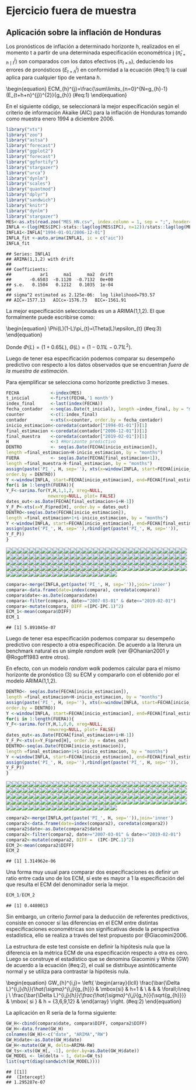 # Ejercicio fuera de muestra 

## Aplicación sobre la inflación de Honduras




Los pronósticos de inflación a determinado horizonte h, realizados en el momento t a partir de una determinada especificación econométrica j ($\hat{\pi}_{t+h\mid t}^{j}$)  son comparados con los datos efectivos ($\pi_{t+h}$), deduciendo los errores de pronósticos ($E_{t+h}^{j}$) en conformidad a la ecuación (\#eq:1) la cual aplica para cualquier tipo de ventana $h$.

\begin{equation} 
 ECM_{h}^{j}=\frac{\sum\limits_{n=0}^{N=g_{h}-1} (E_{t+h+n}^{j})^{2}}{g_{h}}
 (\#eq:1)
\end{equation} 


En el siguiente código, se seleccionará la mejor específicación según el criterio de información Akaike (AIC) para la inflación de Honduras tomando como muestra enero 1994 a diciembre 2006. 


```r
library("xts") 
library("zoo")
library("astsa")
library("forecast")
library("ggplot2")
library("forecast")
library("ggfortify")
library("stargazer")
library("urca")
library("dynlm")
library("scales")
library("quantmod")
library("dplyr")
library("sandwich")
library("knitr") 
library("dynlm")
library("stargazer")
MES<-as.xts(read.zoo("MES_HN.csv", index.column = 1, sep = ";", header=TRUE, format = "%d/%m/%Y"))
INFLA <-(log(MES$IPC)-stats::lag(log(MES$IPC), n=12))/stats::lag(log(MES$IPC), n=12)
INFLA1<-INFLA["1994-01-01/2006-12-01"]
INFLA_fit <-auto.arima(INFLA1, ic = c("aic"))
INFLA_fit
```

```
## Series: INFLA1 
## ARIMA(1,1,2) with drift 
## 
## Coefficients:
##           ar1      ma1      ma2  drift
##       -0.6503  -0.1120  -0.7132  0e+00
## s.e.   0.1504   0.1212   0.1035  1e-04
## 
## sigma^2 estimated as 2.125e-06:  log likelihood=793.57
## AIC=-1577.13   AICc=-1576.73   BIC=-1561.91
```
La mejor específicación seleccionada es un a ARIMA(1,1,2). El que formalmente puede escribirse como:

\begin{equation} 
\Phi(L)(1-L)\pi_{t}=\Theta(L)\epsilon_{t}
(\#eq:3)
\end{equation} 

Donde $\Phi(L)=(1+0.65L),$ $\Theta(L)=(1-0.11L-0.71L^{2})$. 


Luego de tener esa específicación podemos comparar su desempeño predictivo con respecto a los datos observados que se encuentran *fuera de la muestra de estimación*. 

Para ejemplificar se selecciona como horizonte predictivo 3 meses.


```r
FECHA            <-index(MES)
t_inicial        <-first(FECHA,'1 month')
index_final      <-last(index(FECHA))
fecha_contador   <-seq(as.Date(t_inicial), length =index_final, by = "months")
counter          <-c(1:index_final)  
contador         <-xts(x=counter, order.by = fecha_contador)
inicio_estimacion<-coredata(contador["1994-01-01"])[1]
final_estimacion <-coredata(contador["2006-12-01"])[1]
final_muestra    <-coredata(contador["2019-02-01"])[1]
H                <-3 #Horizonte predictivo
DENTRO           <- seq(as.Date(FECHA[inicio_estimacion]), 
length =final_estimacion+H-inicio_estimacion, by = "months")
FUERA            <- seq(as.Date(FECHA[final_estimacion+1]), 
length =final_muestra-H-final_estimacion, by = "months")
assign(paste('PI_', H, sep=''), xts(x=window(INFLA, start=FECHA[inicio_estimacion], end=FECHA[final_estimacion+H-1]),
order.by = DENTRO))
Y <-window(INFLA, start=FECHA[inicio_estimacion], end=FECHA[final_estimacion])
for(i in 1:length(FUERA)){
Y_F<-sarima.for(Y,H,1,1,2, xreg=NULL, 
                newxreg=NULL, plot= FALSE) 
dates_out<-as.Date(FECHA[final_estimacion+i+H-1])
Y_F_P<-xts(x=Y_F$pred[H], order.by = dates_out)
DENTRO<-seq(as.Date(FECHA[inicio_estimacion]), 
length =final_estimacion+1+i-inicio_estimacion, by = "months")
Y <-window(INFLA, start=FECHA[inicio_estimacion], end=FECHA[final_estimacion+i])
assign(paste('PI_', H, sep=''),rbind(get(paste('PI_', H, sep='')), 
Y_F_P))
}
```

![](03_EJERCICIOS_files/figure-epub3/unnamed-chunk-2-1.png)<!-- -->![](03_EJERCICIOS_files/figure-epub3/unnamed-chunk-2-2.png)<!-- -->![](03_EJERCICIOS_files/figure-epub3/unnamed-chunk-2-3.png)<!-- -->![](03_EJERCICIOS_files/figure-epub3/unnamed-chunk-2-4.png)<!-- -->![](03_EJERCICIOS_files/figure-epub3/unnamed-chunk-2-5.png)<!-- -->![](03_EJERCICIOS_files/figure-epub3/unnamed-chunk-2-6.png)<!-- -->![](03_EJERCICIOS_files/figure-epub3/unnamed-chunk-2-7.png)<!-- -->![](03_EJERCICIOS_files/figure-epub3/unnamed-chunk-2-8.png)<!-- -->![](03_EJERCICIOS_files/figure-epub3/unnamed-chunk-2-9.png)<!-- -->![](03_EJERCICIOS_files/figure-epub3/unnamed-chunk-2-10.png)<!-- -->![](03_EJERCICIOS_files/figure-epub3/unnamed-chunk-2-11.png)<!-- -->![](03_EJERCICIOS_files/figure-epub3/unnamed-chunk-2-12.png)<!-- -->![](03_EJERCICIOS_files/figure-epub3/unnamed-chunk-2-13.png)<!-- -->![](03_EJERCICIOS_files/figure-epub3/unnamed-chunk-2-14.png)<!-- -->![](03_EJERCICIOS_files/figure-epub3/unnamed-chunk-2-15.png)<!-- -->![](03_EJERCICIOS_files/figure-epub3/unnamed-chunk-2-16.png)<!-- -->![](03_EJERCICIOS_files/figure-epub3/unnamed-chunk-2-17.png)<!-- -->![](03_EJERCICIOS_files/figure-epub3/unnamed-chunk-2-18.png)<!-- -->![](03_EJERCICIOS_files/figure-epub3/unnamed-chunk-2-19.png)<!-- -->![](03_EJERCICIOS_files/figure-epub3/unnamed-chunk-2-20.png)<!-- -->![](03_EJERCICIOS_files/figure-epub3/unnamed-chunk-2-21.png)<!-- -->![](03_EJERCICIOS_files/figure-epub3/unnamed-chunk-2-22.png)<!-- -->![](03_EJERCICIOS_files/figure-epub3/unnamed-chunk-2-23.png)<!-- -->![](03_EJERCICIOS_files/figure-epub3/unnamed-chunk-2-24.png)<!-- -->![](03_EJERCICIOS_files/figure-epub3/unnamed-chunk-2-25.png)<!-- -->![](03_EJERCICIOS_files/figure-epub3/unnamed-chunk-2-26.png)<!-- -->![](03_EJERCICIOS_files/figure-epub3/unnamed-chunk-2-27.png)<!-- -->![](03_EJERCICIOS_files/figure-epub3/unnamed-chunk-2-28.png)<!-- -->![](03_EJERCICIOS_files/figure-epub3/unnamed-chunk-2-29.png)<!-- -->![](03_EJERCICIOS_files/figure-epub3/unnamed-chunk-2-30.png)<!-- -->![](03_EJERCICIOS_files/figure-epub3/unnamed-chunk-2-31.png)<!-- -->![](03_EJERCICIOS_files/figure-epub3/unnamed-chunk-2-32.png)<!-- -->![](03_EJERCICIOS_files/figure-epub3/unnamed-chunk-2-33.png)<!-- -->![](03_EJERCICIOS_files/figure-epub3/unnamed-chunk-2-34.png)<!-- -->![](03_EJERCICIOS_files/figure-epub3/unnamed-chunk-2-35.png)<!-- -->![](03_EJERCICIOS_files/figure-epub3/unnamed-chunk-2-36.png)<!-- -->![](03_EJERCICIOS_files/figure-epub3/unnamed-chunk-2-37.png)<!-- -->![](03_EJERCICIOS_files/figure-epub3/unnamed-chunk-2-38.png)<!-- -->![](03_EJERCICIOS_files/figure-epub3/unnamed-chunk-2-39.png)<!-- -->![](03_EJERCICIOS_files/figure-epub3/unnamed-chunk-2-40.png)<!-- -->![](03_EJERCICIOS_files/figure-epub3/unnamed-chunk-2-41.png)<!-- -->![](03_EJERCICIOS_files/figure-epub3/unnamed-chunk-2-42.png)<!-- -->![](03_EJERCICIOS_files/figure-epub3/unnamed-chunk-2-43.png)<!-- -->![](03_EJERCICIOS_files/figure-epub3/unnamed-chunk-2-44.png)<!-- -->![](03_EJERCICIOS_files/figure-epub3/unnamed-chunk-2-45.png)<!-- -->![](03_EJERCICIOS_files/figure-epub3/unnamed-chunk-2-46.png)<!-- -->![](03_EJERCICIOS_files/figure-epub3/unnamed-chunk-2-47.png)<!-- -->![](03_EJERCICIOS_files/figure-epub3/unnamed-chunk-2-48.png)<!-- -->![](03_EJERCICIOS_files/figure-epub3/unnamed-chunk-2-49.png)<!-- -->![](03_EJERCICIOS_files/figure-epub3/unnamed-chunk-2-50.png)<!-- -->![](03_EJERCICIOS_files/figure-epub3/unnamed-chunk-2-51.png)<!-- -->![](03_EJERCICIOS_files/figure-epub3/unnamed-chunk-2-52.png)<!-- -->![](03_EJERCICIOS_files/figure-epub3/unnamed-chunk-2-53.png)<!-- -->![](03_EJERCICIOS_files/figure-epub3/unnamed-chunk-2-54.png)<!-- -->![](03_EJERCICIOS_files/figure-epub3/unnamed-chunk-2-55.png)<!-- -->![](03_EJERCICIOS_files/figure-epub3/unnamed-chunk-2-56.png)<!-- -->![](03_EJERCICIOS_files/figure-epub3/unnamed-chunk-2-57.png)<!-- -->![](03_EJERCICIOS_files/figure-epub3/unnamed-chunk-2-58.png)<!-- -->![](03_EJERCICIOS_files/figure-epub3/unnamed-chunk-2-59.png)<!-- -->![](03_EJERCICIOS_files/figure-epub3/unnamed-chunk-2-60.png)<!-- -->![](03_EJERCICIOS_files/figure-epub3/unnamed-chunk-2-61.png)<!-- -->![](03_EJERCICIOS_files/figure-epub3/unnamed-chunk-2-62.png)<!-- -->![](03_EJERCICIOS_files/figure-epub3/unnamed-chunk-2-63.png)<!-- -->![](03_EJERCICIOS_files/figure-epub3/unnamed-chunk-2-64.png)<!-- -->![](03_EJERCICIOS_files/figure-epub3/unnamed-chunk-2-65.png)<!-- -->![](03_EJERCICIOS_files/figure-epub3/unnamed-chunk-2-66.png)<!-- -->![](03_EJERCICIOS_files/figure-epub3/unnamed-chunk-2-67.png)<!-- -->![](03_EJERCICIOS_files/figure-epub3/unnamed-chunk-2-68.png)<!-- -->![](03_EJERCICIOS_files/figure-epub3/unnamed-chunk-2-69.png)<!-- -->![](03_EJERCICIOS_files/figure-epub3/unnamed-chunk-2-70.png)<!-- -->![](03_EJERCICIOS_files/figure-epub3/unnamed-chunk-2-71.png)<!-- -->![](03_EJERCICIOS_files/figure-epub3/unnamed-chunk-2-72.png)<!-- -->![](03_EJERCICIOS_files/figure-epub3/unnamed-chunk-2-73.png)<!-- -->![](03_EJERCICIOS_files/figure-epub3/unnamed-chunk-2-74.png)<!-- -->![](03_EJERCICIOS_files/figure-epub3/unnamed-chunk-2-75.png)<!-- -->![](03_EJERCICIOS_files/figure-epub3/unnamed-chunk-2-76.png)<!-- -->![](03_EJERCICIOS_files/figure-epub3/unnamed-chunk-2-77.png)<!-- -->![](03_EJERCICIOS_files/figure-epub3/unnamed-chunk-2-78.png)<!-- -->![](03_EJERCICIOS_files/figure-epub3/unnamed-chunk-2-79.png)<!-- -->![](03_EJERCICIOS_files/figure-epub3/unnamed-chunk-2-80.png)<!-- -->![](03_EJERCICIOS_files/figure-epub3/unnamed-chunk-2-81.png)<!-- -->![](03_EJERCICIOS_files/figure-epub3/unnamed-chunk-2-82.png)<!-- -->![](03_EJERCICIOS_files/figure-epub3/unnamed-chunk-2-83.png)<!-- -->![](03_EJERCICIOS_files/figure-epub3/unnamed-chunk-2-84.png)<!-- -->![](03_EJERCICIOS_files/figure-epub3/unnamed-chunk-2-85.png)<!-- -->![](03_EJERCICIOS_files/figure-epub3/unnamed-chunk-2-86.png)<!-- -->![](03_EJERCICIOS_files/figure-epub3/unnamed-chunk-2-87.png)<!-- -->![](03_EJERCICIOS_files/figure-epub3/unnamed-chunk-2-88.png)<!-- -->![](03_EJERCICIOS_files/figure-epub3/unnamed-chunk-2-89.png)<!-- -->![](03_EJERCICIOS_files/figure-epub3/unnamed-chunk-2-90.png)<!-- -->![](03_EJERCICIOS_files/figure-epub3/unnamed-chunk-2-91.png)<!-- -->![](03_EJERCICIOS_files/figure-epub3/unnamed-chunk-2-92.png)<!-- -->![](03_EJERCICIOS_files/figure-epub3/unnamed-chunk-2-93.png)<!-- -->![](03_EJERCICIOS_files/figure-epub3/unnamed-chunk-2-94.png)<!-- -->![](03_EJERCICIOS_files/figure-epub3/unnamed-chunk-2-95.png)<!-- -->![](03_EJERCICIOS_files/figure-epub3/unnamed-chunk-2-96.png)<!-- -->![](03_EJERCICIOS_files/figure-epub3/unnamed-chunk-2-97.png)<!-- -->![](03_EJERCICIOS_files/figure-epub3/unnamed-chunk-2-98.png)<!-- -->![](03_EJERCICIOS_files/figure-epub3/unnamed-chunk-2-99.png)<!-- -->![](03_EJERCICIOS_files/figure-epub3/unnamed-chunk-2-100.png)<!-- -->![](03_EJERCICIOS_files/figure-epub3/unnamed-chunk-2-101.png)<!-- -->![](03_EJERCICIOS_files/figure-epub3/unnamed-chunk-2-102.png)<!-- -->![](03_EJERCICIOS_files/figure-epub3/unnamed-chunk-2-103.png)<!-- -->![](03_EJERCICIOS_files/figure-epub3/unnamed-chunk-2-104.png)<!-- -->![](03_EJERCICIOS_files/figure-epub3/unnamed-chunk-2-105.png)<!-- -->![](03_EJERCICIOS_files/figure-epub3/unnamed-chunk-2-106.png)<!-- -->![](03_EJERCICIOS_files/figure-epub3/unnamed-chunk-2-107.png)<!-- -->![](03_EJERCICIOS_files/figure-epub3/unnamed-chunk-2-108.png)<!-- -->![](03_EJERCICIOS_files/figure-epub3/unnamed-chunk-2-109.png)<!-- -->![](03_EJERCICIOS_files/figure-epub3/unnamed-chunk-2-110.png)<!-- -->![](03_EJERCICIOS_files/figure-epub3/unnamed-chunk-2-111.png)<!-- -->![](03_EJERCICIOS_files/figure-epub3/unnamed-chunk-2-112.png)<!-- -->![](03_EJERCICIOS_files/figure-epub3/unnamed-chunk-2-113.png)<!-- -->![](03_EJERCICIOS_files/figure-epub3/unnamed-chunk-2-114.png)<!-- -->![](03_EJERCICIOS_files/figure-epub3/unnamed-chunk-2-115.png)<!-- -->![](03_EJERCICIOS_files/figure-epub3/unnamed-chunk-2-116.png)<!-- -->![](03_EJERCICIOS_files/figure-epub3/unnamed-chunk-2-117.png)<!-- -->![](03_EJERCICIOS_files/figure-epub3/unnamed-chunk-2-118.png)<!-- -->![](03_EJERCICIOS_files/figure-epub3/unnamed-chunk-2-119.png)<!-- -->![](03_EJERCICIOS_files/figure-epub3/unnamed-chunk-2-120.png)<!-- -->![](03_EJERCICIOS_files/figure-epub3/unnamed-chunk-2-121.png)<!-- -->![](03_EJERCICIOS_files/figure-epub3/unnamed-chunk-2-122.png)<!-- -->![](03_EJERCICIOS_files/figure-epub3/unnamed-chunk-2-123.png)<!-- -->![](03_EJERCICIOS_files/figure-epub3/unnamed-chunk-2-124.png)<!-- -->![](03_EJERCICIOS_files/figure-epub3/unnamed-chunk-2-125.png)<!-- -->![](03_EJERCICIOS_files/figure-epub3/unnamed-chunk-2-126.png)<!-- -->![](03_EJERCICIOS_files/figure-epub3/unnamed-chunk-2-127.png)<!-- -->![](03_EJERCICIOS_files/figure-epub3/unnamed-chunk-2-128.png)<!-- -->![](03_EJERCICIOS_files/figure-epub3/unnamed-chunk-2-129.png)<!-- -->![](03_EJERCICIOS_files/figure-epub3/unnamed-chunk-2-130.png)<!-- -->![](03_EJERCICIOS_files/figure-epub3/unnamed-chunk-2-131.png)<!-- -->![](03_EJERCICIOS_files/figure-epub3/unnamed-chunk-2-132.png)<!-- -->![](03_EJERCICIOS_files/figure-epub3/unnamed-chunk-2-133.png)<!-- -->![](03_EJERCICIOS_files/figure-epub3/unnamed-chunk-2-134.png)<!-- -->![](03_EJERCICIOS_files/figure-epub3/unnamed-chunk-2-135.png)<!-- -->![](03_EJERCICIOS_files/figure-epub3/unnamed-chunk-2-136.png)<!-- -->![](03_EJERCICIOS_files/figure-epub3/unnamed-chunk-2-137.png)<!-- -->![](03_EJERCICIOS_files/figure-epub3/unnamed-chunk-2-138.png)<!-- -->![](03_EJERCICIOS_files/figure-epub3/unnamed-chunk-2-139.png)<!-- -->![](03_EJERCICIOS_files/figure-epub3/unnamed-chunk-2-140.png)<!-- -->![](03_EJERCICIOS_files/figure-epub3/unnamed-chunk-2-141.png)<!-- -->![](03_EJERCICIOS_files/figure-epub3/unnamed-chunk-2-142.png)<!-- -->![](03_EJERCICIOS_files/figure-epub3/unnamed-chunk-2-143.png)<!-- -->

```r
compara<-merge(INFLA,get(paste('PI_', H, sep='')),join='inner') 
compara<-data.frame(date=index(compara), coredata(compara))
compara$date<-as.Date(compara$date)
compara<-filter(compara, date>="2007-03-01" & date<="2019-02-01")
compara<-mutate(compara, DIFF =(IPC-IPC.1)^2)
ECM_1<-mean(compara$DIFF)
ECM_1
```

```
## [1] 5.891045e-07
```



Luego de tener esa específicación podemos comparar su desempeño predictivo con respecto a otra específicación. De acuerdo a la literura un benchmark natural es un simple *random walk* (ver @Ohanian2001 y @Rogoff1983 entre otros).

En efecto, con un modelo *random walk* podemos calcular para el mismo horizonte de pronóstico (3) su ECM y compararlo con el obtenido por el modelo ARIMA(1,1,2).


```r
DENTRO<- seq(as.Date(FECHA[inicio_estimacion]), 
length =final_estimacion+H-inicio_estimacion, by = "months")
assign(paste('PI_', H, sep=''), xts(x=window(INFLA, start=FECHA[inicio_estimacion], end=FECHA[final_estimacion+H-1]),
order.by = DENTRO))
Y <-window(INFLA, start=FECHA[inicio_estimacion], end=FECHA[final_estimacion])
for(i in 1:length(FUERA)){
Y_F<-sarima.for(Y,H,1,0,0, xreg=NULL, 
                newxreg=NULL, plot= FALSE) 
dates_out<-as.Date(FECHA[final_estimacion+i+H-1])
Y_F_P<-xts(x=Y_F$pred[H], order.by = dates_out)
DENTRO<-seq(as.Date(FECHA[inicio_estimacion]), 
length =final_estimacion+1+i-inicio_estimacion, by = "months")
Y <-window(INFLA, start=FECHA[inicio_estimacion], end=FECHA[final_estimacion+i])
assign(paste('PI_', H, sep=''),rbind(get(paste('PI_', H, sep='')), 
Y_F_P))
}
```

![](03_EJERCICIOS_files/figure-epub3/unnamed-chunk-3-1.png)<!-- -->![](03_EJERCICIOS_files/figure-epub3/unnamed-chunk-3-2.png)<!-- -->![](03_EJERCICIOS_files/figure-epub3/unnamed-chunk-3-3.png)<!-- -->![](03_EJERCICIOS_files/figure-epub3/unnamed-chunk-3-4.png)<!-- -->![](03_EJERCICIOS_files/figure-epub3/unnamed-chunk-3-5.png)<!-- -->![](03_EJERCICIOS_files/figure-epub3/unnamed-chunk-3-6.png)<!-- -->![](03_EJERCICIOS_files/figure-epub3/unnamed-chunk-3-7.png)<!-- -->![](03_EJERCICIOS_files/figure-epub3/unnamed-chunk-3-8.png)<!-- -->![](03_EJERCICIOS_files/figure-epub3/unnamed-chunk-3-9.png)<!-- -->![](03_EJERCICIOS_files/figure-epub3/unnamed-chunk-3-10.png)<!-- -->![](03_EJERCICIOS_files/figure-epub3/unnamed-chunk-3-11.png)<!-- -->![](03_EJERCICIOS_files/figure-epub3/unnamed-chunk-3-12.png)<!-- -->![](03_EJERCICIOS_files/figure-epub3/unnamed-chunk-3-13.png)<!-- -->![](03_EJERCICIOS_files/figure-epub3/unnamed-chunk-3-14.png)<!-- -->![](03_EJERCICIOS_files/figure-epub3/unnamed-chunk-3-15.png)<!-- -->![](03_EJERCICIOS_files/figure-epub3/unnamed-chunk-3-16.png)<!-- -->![](03_EJERCICIOS_files/figure-epub3/unnamed-chunk-3-17.png)<!-- -->![](03_EJERCICIOS_files/figure-epub3/unnamed-chunk-3-18.png)<!-- -->![](03_EJERCICIOS_files/figure-epub3/unnamed-chunk-3-19.png)<!-- -->![](03_EJERCICIOS_files/figure-epub3/unnamed-chunk-3-20.png)<!-- -->![](03_EJERCICIOS_files/figure-epub3/unnamed-chunk-3-21.png)<!-- -->![](03_EJERCICIOS_files/figure-epub3/unnamed-chunk-3-22.png)<!-- -->![](03_EJERCICIOS_files/figure-epub3/unnamed-chunk-3-23.png)<!-- -->![](03_EJERCICIOS_files/figure-epub3/unnamed-chunk-3-24.png)<!-- -->![](03_EJERCICIOS_files/figure-epub3/unnamed-chunk-3-25.png)<!-- -->![](03_EJERCICIOS_files/figure-epub3/unnamed-chunk-3-26.png)<!-- -->![](03_EJERCICIOS_files/figure-epub3/unnamed-chunk-3-27.png)<!-- -->![](03_EJERCICIOS_files/figure-epub3/unnamed-chunk-3-28.png)<!-- -->![](03_EJERCICIOS_files/figure-epub3/unnamed-chunk-3-29.png)<!-- -->![](03_EJERCICIOS_files/figure-epub3/unnamed-chunk-3-30.png)<!-- -->![](03_EJERCICIOS_files/figure-epub3/unnamed-chunk-3-31.png)<!-- -->![](03_EJERCICIOS_files/figure-epub3/unnamed-chunk-3-32.png)<!-- -->![](03_EJERCICIOS_files/figure-epub3/unnamed-chunk-3-33.png)<!-- -->![](03_EJERCICIOS_files/figure-epub3/unnamed-chunk-3-34.png)<!-- -->![](03_EJERCICIOS_files/figure-epub3/unnamed-chunk-3-35.png)<!-- -->![](03_EJERCICIOS_files/figure-epub3/unnamed-chunk-3-36.png)<!-- -->![](03_EJERCICIOS_files/figure-epub3/unnamed-chunk-3-37.png)<!-- -->![](03_EJERCICIOS_files/figure-epub3/unnamed-chunk-3-38.png)<!-- -->![](03_EJERCICIOS_files/figure-epub3/unnamed-chunk-3-39.png)<!-- -->![](03_EJERCICIOS_files/figure-epub3/unnamed-chunk-3-40.png)<!-- -->![](03_EJERCICIOS_files/figure-epub3/unnamed-chunk-3-41.png)<!-- -->![](03_EJERCICIOS_files/figure-epub3/unnamed-chunk-3-42.png)<!-- -->![](03_EJERCICIOS_files/figure-epub3/unnamed-chunk-3-43.png)<!-- -->![](03_EJERCICIOS_files/figure-epub3/unnamed-chunk-3-44.png)<!-- -->![](03_EJERCICIOS_files/figure-epub3/unnamed-chunk-3-45.png)<!-- -->![](03_EJERCICIOS_files/figure-epub3/unnamed-chunk-3-46.png)<!-- -->![](03_EJERCICIOS_files/figure-epub3/unnamed-chunk-3-47.png)<!-- -->![](03_EJERCICIOS_files/figure-epub3/unnamed-chunk-3-48.png)<!-- -->![](03_EJERCICIOS_files/figure-epub3/unnamed-chunk-3-49.png)<!-- -->![](03_EJERCICIOS_files/figure-epub3/unnamed-chunk-3-50.png)<!-- -->![](03_EJERCICIOS_files/figure-epub3/unnamed-chunk-3-51.png)<!-- -->![](03_EJERCICIOS_files/figure-epub3/unnamed-chunk-3-52.png)<!-- -->![](03_EJERCICIOS_files/figure-epub3/unnamed-chunk-3-53.png)<!-- -->![](03_EJERCICIOS_files/figure-epub3/unnamed-chunk-3-54.png)<!-- -->![](03_EJERCICIOS_files/figure-epub3/unnamed-chunk-3-55.png)<!-- -->![](03_EJERCICIOS_files/figure-epub3/unnamed-chunk-3-56.png)<!-- -->![](03_EJERCICIOS_files/figure-epub3/unnamed-chunk-3-57.png)<!-- -->![](03_EJERCICIOS_files/figure-epub3/unnamed-chunk-3-58.png)<!-- -->![](03_EJERCICIOS_files/figure-epub3/unnamed-chunk-3-59.png)<!-- -->![](03_EJERCICIOS_files/figure-epub3/unnamed-chunk-3-60.png)<!-- -->![](03_EJERCICIOS_files/figure-epub3/unnamed-chunk-3-61.png)<!-- -->![](03_EJERCICIOS_files/figure-epub3/unnamed-chunk-3-62.png)<!-- -->![](03_EJERCICIOS_files/figure-epub3/unnamed-chunk-3-63.png)<!-- -->![](03_EJERCICIOS_files/figure-epub3/unnamed-chunk-3-64.png)<!-- -->![](03_EJERCICIOS_files/figure-epub3/unnamed-chunk-3-65.png)<!-- -->![](03_EJERCICIOS_files/figure-epub3/unnamed-chunk-3-66.png)<!-- -->![](03_EJERCICIOS_files/figure-epub3/unnamed-chunk-3-67.png)<!-- -->![](03_EJERCICIOS_files/figure-epub3/unnamed-chunk-3-68.png)<!-- -->![](03_EJERCICIOS_files/figure-epub3/unnamed-chunk-3-69.png)<!-- -->![](03_EJERCICIOS_files/figure-epub3/unnamed-chunk-3-70.png)<!-- -->![](03_EJERCICIOS_files/figure-epub3/unnamed-chunk-3-71.png)<!-- -->![](03_EJERCICIOS_files/figure-epub3/unnamed-chunk-3-72.png)<!-- -->![](03_EJERCICIOS_files/figure-epub3/unnamed-chunk-3-73.png)<!-- -->![](03_EJERCICIOS_files/figure-epub3/unnamed-chunk-3-74.png)<!-- -->![](03_EJERCICIOS_files/figure-epub3/unnamed-chunk-3-75.png)<!-- -->![](03_EJERCICIOS_files/figure-epub3/unnamed-chunk-3-76.png)<!-- -->![](03_EJERCICIOS_files/figure-epub3/unnamed-chunk-3-77.png)<!-- -->![](03_EJERCICIOS_files/figure-epub3/unnamed-chunk-3-78.png)<!-- -->![](03_EJERCICIOS_files/figure-epub3/unnamed-chunk-3-79.png)<!-- -->![](03_EJERCICIOS_files/figure-epub3/unnamed-chunk-3-80.png)<!-- -->![](03_EJERCICIOS_files/figure-epub3/unnamed-chunk-3-81.png)<!-- -->![](03_EJERCICIOS_files/figure-epub3/unnamed-chunk-3-82.png)<!-- -->![](03_EJERCICIOS_files/figure-epub3/unnamed-chunk-3-83.png)<!-- -->![](03_EJERCICIOS_files/figure-epub3/unnamed-chunk-3-84.png)<!-- -->![](03_EJERCICIOS_files/figure-epub3/unnamed-chunk-3-85.png)<!-- -->![](03_EJERCICIOS_files/figure-epub3/unnamed-chunk-3-86.png)<!-- -->![](03_EJERCICIOS_files/figure-epub3/unnamed-chunk-3-87.png)<!-- -->![](03_EJERCICIOS_files/figure-epub3/unnamed-chunk-3-88.png)<!-- -->![](03_EJERCICIOS_files/figure-epub3/unnamed-chunk-3-89.png)<!-- -->![](03_EJERCICIOS_files/figure-epub3/unnamed-chunk-3-90.png)<!-- -->![](03_EJERCICIOS_files/figure-epub3/unnamed-chunk-3-91.png)<!-- -->![](03_EJERCICIOS_files/figure-epub3/unnamed-chunk-3-92.png)<!-- -->![](03_EJERCICIOS_files/figure-epub3/unnamed-chunk-3-93.png)<!-- -->![](03_EJERCICIOS_files/figure-epub3/unnamed-chunk-3-94.png)<!-- -->![](03_EJERCICIOS_files/figure-epub3/unnamed-chunk-3-95.png)<!-- -->![](03_EJERCICIOS_files/figure-epub3/unnamed-chunk-3-96.png)<!-- -->![](03_EJERCICIOS_files/figure-epub3/unnamed-chunk-3-97.png)<!-- -->![](03_EJERCICIOS_files/figure-epub3/unnamed-chunk-3-98.png)<!-- -->![](03_EJERCICIOS_files/figure-epub3/unnamed-chunk-3-99.png)<!-- -->![](03_EJERCICIOS_files/figure-epub3/unnamed-chunk-3-100.png)<!-- -->![](03_EJERCICIOS_files/figure-epub3/unnamed-chunk-3-101.png)<!-- -->![](03_EJERCICIOS_files/figure-epub3/unnamed-chunk-3-102.png)<!-- -->![](03_EJERCICIOS_files/figure-epub3/unnamed-chunk-3-103.png)<!-- -->![](03_EJERCICIOS_files/figure-epub3/unnamed-chunk-3-104.png)<!-- -->![](03_EJERCICIOS_files/figure-epub3/unnamed-chunk-3-105.png)<!-- -->![](03_EJERCICIOS_files/figure-epub3/unnamed-chunk-3-106.png)<!-- -->![](03_EJERCICIOS_files/figure-epub3/unnamed-chunk-3-107.png)<!-- -->![](03_EJERCICIOS_files/figure-epub3/unnamed-chunk-3-108.png)<!-- -->![](03_EJERCICIOS_files/figure-epub3/unnamed-chunk-3-109.png)<!-- -->![](03_EJERCICIOS_files/figure-epub3/unnamed-chunk-3-110.png)<!-- -->![](03_EJERCICIOS_files/figure-epub3/unnamed-chunk-3-111.png)<!-- -->![](03_EJERCICIOS_files/figure-epub3/unnamed-chunk-3-112.png)<!-- -->![](03_EJERCICIOS_files/figure-epub3/unnamed-chunk-3-113.png)<!-- -->![](03_EJERCICIOS_files/figure-epub3/unnamed-chunk-3-114.png)<!-- -->![](03_EJERCICIOS_files/figure-epub3/unnamed-chunk-3-115.png)<!-- -->![](03_EJERCICIOS_files/figure-epub3/unnamed-chunk-3-116.png)<!-- -->![](03_EJERCICIOS_files/figure-epub3/unnamed-chunk-3-117.png)<!-- -->![](03_EJERCICIOS_files/figure-epub3/unnamed-chunk-3-118.png)<!-- -->![](03_EJERCICIOS_files/figure-epub3/unnamed-chunk-3-119.png)<!-- -->![](03_EJERCICIOS_files/figure-epub3/unnamed-chunk-3-120.png)<!-- -->![](03_EJERCICIOS_files/figure-epub3/unnamed-chunk-3-121.png)<!-- -->![](03_EJERCICIOS_files/figure-epub3/unnamed-chunk-3-122.png)<!-- -->![](03_EJERCICIOS_files/figure-epub3/unnamed-chunk-3-123.png)<!-- -->![](03_EJERCICIOS_files/figure-epub3/unnamed-chunk-3-124.png)<!-- -->![](03_EJERCICIOS_files/figure-epub3/unnamed-chunk-3-125.png)<!-- -->![](03_EJERCICIOS_files/figure-epub3/unnamed-chunk-3-126.png)<!-- -->![](03_EJERCICIOS_files/figure-epub3/unnamed-chunk-3-127.png)<!-- -->![](03_EJERCICIOS_files/figure-epub3/unnamed-chunk-3-128.png)<!-- -->![](03_EJERCICIOS_files/figure-epub3/unnamed-chunk-3-129.png)<!-- -->![](03_EJERCICIOS_files/figure-epub3/unnamed-chunk-3-130.png)<!-- -->![](03_EJERCICIOS_files/figure-epub3/unnamed-chunk-3-131.png)<!-- -->![](03_EJERCICIOS_files/figure-epub3/unnamed-chunk-3-132.png)<!-- -->![](03_EJERCICIOS_files/figure-epub3/unnamed-chunk-3-133.png)<!-- -->![](03_EJERCICIOS_files/figure-epub3/unnamed-chunk-3-134.png)<!-- -->![](03_EJERCICIOS_files/figure-epub3/unnamed-chunk-3-135.png)<!-- -->![](03_EJERCICIOS_files/figure-epub3/unnamed-chunk-3-136.png)<!-- -->![](03_EJERCICIOS_files/figure-epub3/unnamed-chunk-3-137.png)<!-- -->![](03_EJERCICIOS_files/figure-epub3/unnamed-chunk-3-138.png)<!-- -->![](03_EJERCICIOS_files/figure-epub3/unnamed-chunk-3-139.png)<!-- -->![](03_EJERCICIOS_files/figure-epub3/unnamed-chunk-3-140.png)<!-- -->![](03_EJERCICIOS_files/figure-epub3/unnamed-chunk-3-141.png)<!-- -->![](03_EJERCICIOS_files/figure-epub3/unnamed-chunk-3-142.png)<!-- -->![](03_EJERCICIOS_files/figure-epub3/unnamed-chunk-3-143.png)<!-- -->

```r
compara2<-merge(INFLA,get(paste('PI_', H, sep='')),join='inner') 
compara2<-data.frame(date=index(compara2), coredata(compara2))
compara2$date<-as.Date(compara2$date)
compara2<-filter(compara2, date>="2007-03-01" & date<="2019-02-01")
compara2<-mutate(compara2, DIFF =  (IPC-IPC.1)^2)
ECM_2<-mean(compara2$DIFF)
ECM_2
```

```
## [1] 1.314962e-06
```

Una forma muy usual para comparar dos específicaciones es definir un ratio entre cada uno de los ECM, sí este es mayor a 1 la específicación del que resulta el ECM del denominador sería la mejor.

```r
ECM_1/ECM_2
```

```
## [1] 0.4480013
```

Sin embargo, un criterio *formal* para la deducción de referentes predictivos, consiste en conocer sí las diferencias en el ECM entre distintas especificaciones econométricas son significativas desde la perspectiva estadística, ello se realiza a través del test propuesto por @Giacomini2006.

La estructura de este test consiste en definir la hipótesis nula  que la diferencia en la métrica ECM de una especificación respecto a otra es cero. Luego se construye el estadístico que se denomina Giacomini y White (GW) de acuerdo a la ecuación (\#eq:2), el cuál se distribuye asintóticamente normal y se utiliza para contrastar la hipótesis nula.

\begin{equation} 
GW_{h}^{i,j}= \left\{ \begin{array}{lcll}
 \frac{\bar{\Delta L}^{i,j}_{h}}{\hat{\sigma}^{i,j}_{g_{h}}} & \mbox{si} & h=1 & \\
 & & & \forall\;i\neq j  \\
  \frac{\bar{\Delta L}^{i,j}_{h}}{\frac{\hat{\sigma}^{i,j}_{g_h}}{\sqrt{g_{h}}}} & \mbox{ si } & h = \{3,6,9,12\} & 
 \end{array}
 \right.
 (\#eq:2)
\end{equation} 

La aplicación en R sería de la forma siguiente:

```r
GW_H<-cbind(compara$date, compara$DIFF, compara2$DIFF)
GW_H<-data.frame(GW_H)
colnames(GW_H)<-c("date", "ARIMA","RW")
GW_H$date<-as.Date(GW_H$date)
GW_H<-mutate(GW_H, delta=ARIMA-RW)
GW_ts<-xts(GW_H[, -1], order.by=as.Date(GW_H$date))
GW_MODEL <- lm(delta ~ 1, data=GW_ts)
list(sqrt(diag(sandwich(GW_MODEL))))
```

```
## [[1]]
##  (Intercept) 
## 1.295287e-07
```
